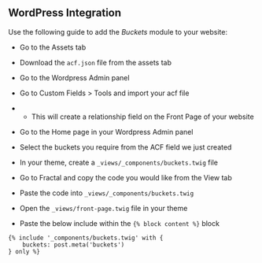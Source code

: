 ## WordPress Integration

Use the following guide to add the *Buckets* module to your website:

- Go to the Assets tab

- Download the `acf.json` file from the assets tab 

- Go to the Wordpress Admin panel

- Go to Custom Fields > Tools and import your acf file
- - This will create a relationship field on the Front Page of your website

- Go to the Home page in your Wordpress Admin panel

- Select the buckets you require from the ACF field we just created

- In your theme, create a `_views/_components/buckets.twig` file

- Go to Fractal and copy the code you would like from the View tab

- Paste the code into `_views/_components/buckets.twig`

- Open the `_views/front-page.twig` file in your theme

- Paste the below include within the `{% block content %}` block

```
{% include '_components/buckets.twig' with {
    buckets: post.meta('buckets')
} only %}
```